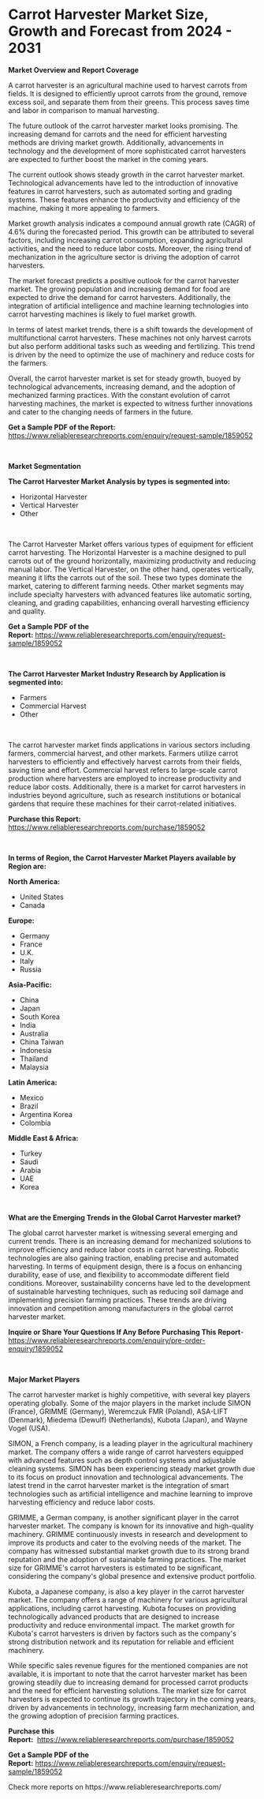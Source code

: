 <p><h1>Carrot Harvester Market Size, Growth and Forecast from 2024 - 2031</h1></p><p><strong>Market Overview and Report Coverage</strong></p>
<p><p>A carrot harvester is an agricultural machine used to harvest carrots from fields. It is designed to efficiently uproot carrots from the ground, remove excess soil, and separate them from their greens. This process saves time and labor in comparison to manual harvesting.</p><p>The future outlook of the carrot harvester market looks promising. The increasing demand for carrots and the need for efficient harvesting methods are driving market growth. Additionally, advancements in technology and the development of more sophisticated carrot harvesters are expected to further boost the market in the coming years.</p><p>The current outlook shows steady growth in the carrot harvester market. Technological advancements have led to the introduction of innovative features in carrot harvesters, such as automated sorting and grading systems. These features enhance the productivity and efficiency of the machine, making it more appealing to farmers.</p><p>Market growth analysis indicates a compound annual growth rate (CAGR) of 4.6% during the forecasted period. This growth can be attributed to several factors, including increasing carrot consumption, expanding agricultural activities, and the need to reduce labor costs. Moreover, the rising trend of mechanization in the agriculture sector is driving the adoption of carrot harvesters.</p><p>The market forecast predicts a positive outlook for the carrot harvester market. The growing population and increasing demand for food are expected to drive the demand for carrot harvesters. Additionally, the integration of artificial intelligence and machine learning technologies into carrot harvesting machines is likely to fuel market growth.</p><p>In terms of latest market trends, there is a shift towards the development of multifunctional carrot harvesters. These machines not only harvest carrots but also perform additional tasks such as weeding and fertilizing. This trend is driven by the need to optimize the use of machinery and reduce costs for the farmers.</p><p>Overall, the carrot harvester market is set for steady growth, buoyed by technological advancements, increasing demand, and the adoption of mechanized farming practices. With the constant evolution of carrot harvesting machines, the market is expected to witness further innovations and cater to the changing needs of farmers in the future.</p></p>
<p><strong>Get a Sample PDF of the Report:</strong> <a href="https://www.reliableresearchreports.com/enquiry/request-sample/1859052">https://www.reliableresearchreports.com/enquiry/request-sample/1859052</a></p>
<p>&nbsp;</p>
<p><strong>Market Segmentation</strong></p>
<p><strong>The Carrot Harvester Market Analysis by types is segmented into:</strong></p>
<p><ul><li>Horizontal Harvester</li><li>Vertical Harvester</li><li>Other</li></ul></p>
<p>&nbsp;</p>
<p><p>The Carrot Harvester Market offers various types of equipment for efficient carrot harvesting. The Horizontal Harvester is a machine designed to pull carrots out of the ground horizontally, maximizing productivity and reducing manual labor. The Vertical Harvester, on the other hand, operates vertically, meaning it lifts the carrots out of the soil. These two types dominate the market, catering to different farming needs. Other market segments may include specialty harvesters with advanced features like automatic sorting, cleaning, and grading capabilities, enhancing overall harvesting efficiency and quality.</p></p>
<p><strong>Get a Sample PDF of the Report:</strong>&nbsp;<a href="https://www.reliableresearchreports.com/enquiry/request-sample/1859052">https://www.reliableresearchreports.com/enquiry/request-sample/1859052</a></p>
<p>&nbsp;</p>
<p><strong>The Carrot Harvester Market Industry Research by Application is segmented into:</strong></p>
<p><ul><li>Farmers</li><li>Commercial Harvest</li><li>Other</li></ul></p>
<p>&nbsp;</p>
<p><p>The carrot harvester market finds applications in various sectors including farmers, commercial harvest, and other markets. Farmers utilize carrot harvesters to efficiently and effectively harvest carrots from their fields, saving time and effort. Commercial harvest refers to large-scale carrot production where harvesters are employed to increase productivity and reduce labor costs. Additionally, there is a market for carrot harvesters in industries beyond agriculture, such as research institutions or botanical gardens that require these machines for their carrot-related initiatives.</p></p>
<p><strong>Purchase this Report:</strong>&nbsp; <a href="https://www.reliableresearchreports.com/purchase/1859052">https://www.reliableresearchreports.com/purchase/1859052</a></p>
<p>&nbsp;</p>
<p><strong>In terms of Region, the Carrot Harvester Market Players available by Region are:</strong></p>
<p>
    <p> <strong> North America: </strong>
        <ul>
            <li>United States</li>
            <li>Canada</li>
        </ul>
        </p> 
    <p> <strong> Europe: </strong>
        <ul>
            <li>Germany</li>
            <li>France</li>
            <li>U.K.</li>
            <li>Italy</li>
            <li>Russia</li>
        </ul>
        </p> 
    <p> <strong> Asia-Pacific: </strong>
        <ul>
            <li>China</li>
            <li>Japan</li>
            <li>South Korea</li>
            <li>India</li>
            <li>Australia</li>
            <li>China Taiwan</li>
            <li>Indonesia</li>
            <li>Thailand</li>
            <li>Malaysia</li>
        </ul>
        </p> 
    <p> <strong> Latin America: </strong>
        <ul>
            <li>Mexico</li>
            <li>Brazil</li>
            <li>Argentina Korea</li>
            <li>Colombia</li>
        </ul>
        </p> 
    <p> <strong> Middle East & Africa: </strong>
        <ul>
            <li>Turkey</li>
            <li>Saudi</li>
            <li>Arabia</li>
            <li>UAE</li>
            <li>Korea</li>
        </ul>
    </p>
    </p>
<p>&nbsp;</p>
<p><strong>What are the Emerging Trends in the Global Carrot Harvester market?</strong></p>
<p><p>The global carrot harvester market is witnessing several emerging and current trends. There is an increasing demand for mechanized solutions to improve efficiency and reduce labor costs in carrot harvesting. Robotic technologies are also gaining traction, enabling precise and automated harvesting. In terms of equipment design, there is a focus on enhancing durability, ease of use, and flexibility to accommodate different field conditions. Moreover, sustainability concerns have led to the development of sustainable harvesting techniques, such as reducing soil damage and implementing precision farming practices. These trends are driving innovation and competition among manufacturers in the global carrot harvester market.</p></p>
<p><strong>Inquire or Share Your Questions If Any Before Purchasing This Report</strong>- <a href="https://www.reliableresearchreports.com/enquiry/pre-order-enquiry/1859052">https://www.reliableresearchreports.com/enquiry/pre-order-enquiry/1859052</a></p>
<p>&nbsp;</p>
<p><strong>Major Market Players</strong></p>
<p><p>The carrot harvester market is highly competitive, with several key players operating globally. Some of the major players in the market include SIMON (France), GRIMME (Germany), Weremczuk FMR (Poland), ASA-LIFT (Denmark), Miedema (Dewulf) (Netherlands), Kubota (Japan), and Wayne Vogel (USA).</p><p>SIMON, a French company, is a leading player in the agricultural machinery market. The company offers a wide range of carrot harvesters equipped with advanced features such as depth control systems and adjustable cleaning systems. SIMON has been experiencing steady market growth due to its focus on product innovation and technological advancements. The latest trend in the carrot harvester market is the integration of smart technologies such as artificial intelligence and machine learning to improve harvesting efficiency and reduce labor costs.</p><p>GRIMME, a German company, is another significant player in the carrot harvester market. The company is known for its innovative and high-quality machinery. GRIMME continuously invests in research and development to improve its products and cater to the evolving needs of the market. The company has witnessed substantial market growth due to its strong brand reputation and the adoption of sustainable farming practices. The market size for GRIMME's carrot harvesters is estimated to be significant, considering the company's global presence and extensive product portfolio.</p><p>Kubota, a Japanese company, is also a key player in the carrot harvester market. The company offers a range of machinery for various agricultural applications, including carrot harvesting. Kubota focuses on providing technologically advanced products that are designed to increase productivity and reduce environmental impact. The market growth for Kubota's carrot harvesters is driven by factors such as the company's strong distribution network and its reputation for reliable and efficient machinery.</p><p>While specific sales revenue figures for the mentioned companies are not available, it is important to note that the carrot harvester market has been growing steadily due to increasing demand for processed carrot products and the need for efficient harvesting solutions. The market size for carrot harvesters is expected to continue its growth trajectory in the coming years, driven by advancements in technology, increasing farm mechanization, and the growing adoption of precision farming practices.</p></p>
<p><strong>Purchase this Report:</strong>&nbsp;&nbsp;<a href="https://www.reliableresearchreports.com/purchase/1859052">https://www.reliableresearchreports.com/purchase/1859052</a></p>
<p></p>
<p><strong>Get a Sample PDF of the Report:</strong>&nbsp;<a href="https://www.reliableresearchreports.com/enquiry/request-sample/1859052">https://www.reliableresearchreports.com/enquiry/request-sample/1859052</a></p>
<p>Check more reports on https://www.reliableresearchreports.com/</p>